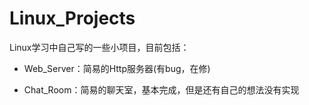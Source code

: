 # Linux_Projects

Linux学习中自己写的一些小项目，目前包括：

- Web_Server：简易的Http服务器(有bug，在修)

- Chat_Room：简易的聊天室，基本完成，但是还有自己的想法没有实现

